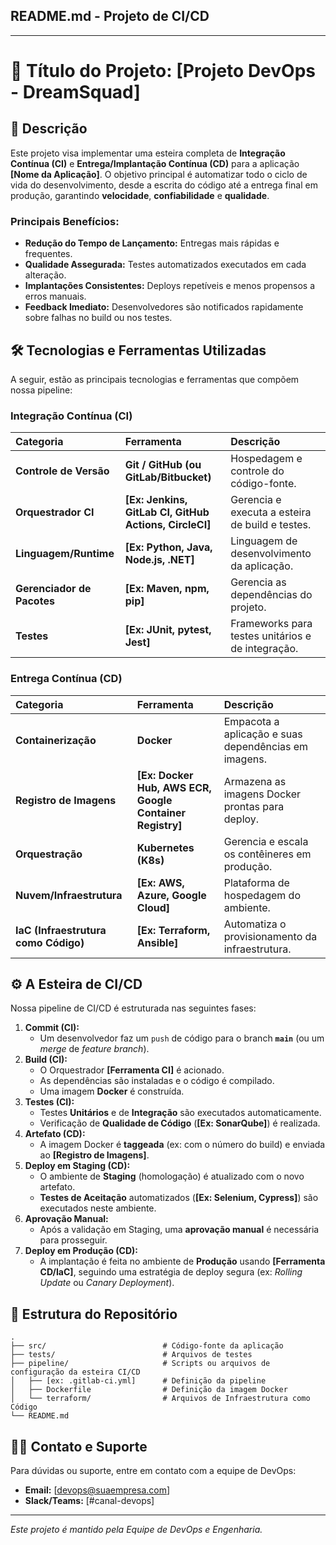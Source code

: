 ## **README.md - Projeto de CI/CD**

-----

# 🚀 Título do Projeto: [Projeto DevOps - DreamSquad]

## 📝 Descrição

Este projeto visa implementar uma esteira completa de **Integração Contínua (CI)** e **Entrega/Implantação Contínua (CD)** para a aplicação **[Nome da Aplicação]**. O objetivo principal é automatizar todo o ciclo de vida do desenvolvimento, desde a escrita do código até a entrega final em produção, garantindo **velocidade**, **confiabilidade** e **qualidade**.

### Principais Benefícios:

  * **Redução do Tempo de Lançamento:** Entregas mais rápidas e frequentes.
  * **Qualidade Assegurada:** Testes automatizados executados em cada alteração.
  * **Implantações Consistentes:** Deploys repetíveis e menos propensos a erros manuais.
  * **Feedback Imediato:** Desenvolvedores são notificados rapidamente sobre falhas no build ou nos testes.

## 🛠️ Tecnologias e Ferramentas Utilizadas

A seguir, estão as principais tecnologias e ferramentas que compõem nossa pipeline:

### **Integração Contínua (CI)**

| Categoria | Ferramenta | Descrição |
| :--- | :--- | :--- |
| **Controle de Versão** | **Git / GitHub (ou GitLab/Bitbucket)** | Hospedagem e controle do código-fonte. |
| **Orquestrador CI** | **[Ex: Jenkins, GitLab CI, GitHub Actions, CircleCI]** | Gerencia e executa a esteira de build e testes. |
| **Linguagem/Runtime** | **[Ex: Python, Java, Node.js, .NET]** | Linguagem de desenvolvimento da aplicação. |
| **Gerenciador de Pacotes** | **[Ex: Maven, npm, pip]** | Gerencia as dependências do projeto. |
| **Testes** | **[Ex: JUnit, pytest, Jest]** | Frameworks para testes unitários e de integração. |

### **Entrega Contínua (CD)**

| Categoria | Ferramenta | Descrição |
| :--- | :--- | :--- |
| **Containerização** | **Docker** | Empacota a aplicação e suas dependências em imagens. |
| **Registro de Imagens** | **[Ex: Docker Hub, AWS ECR, Google Container Registry]** | Armazena as imagens Docker prontas para deploy. |
| **Orquestração** | **Kubernetes (K8s)** | Gerencia e escala os contêineres em produção. |
| **Nuvem/Infraestrutura** | **[Ex: AWS, Azure, Google Cloud]** | Plataforma de hospedagem do ambiente. |
| **IaC (Infraestrutura como Código)** | **[Ex: Terraform, Ansible]** | Automatiza o provisionamento da infraestrutura. |

## ⚙️ A Esteira de CI/CD

Nossa pipeline de CI/CD é estruturada nas seguintes fases:

1.  **Commit (CI):**
      * Um desenvolvedor faz um `push` de código para o branch **`main`** (ou um *merge* de *feature branch*).
2.  **Build (CI):**
      * O Orquestrador **[Ferramenta CI]** é acionado.
      * As dependências são instaladas e o código é compilado.
      * Uma imagem **Docker** é construída.
3.  **Testes (CI):**
      * Testes **Unitários** e de **Integração** são executados automaticamente.
      * Verificação de **Qualidade de Código** (**[Ex: SonarQube]**) é realizada.
4.  **Artefato (CD):**
      * A imagem Docker é **taggeada** (ex: com o número do build) e enviada ao **[Registro de Imagens]**.
5.  **Deploy em Staging (CD):**
      * O ambiente de **Staging** (homologação) é atualizado com o novo artefato.
      * **Testes de Aceitação** automatizados (**[Ex: Selenium, Cypress]**) são executados neste ambiente.
6.  **Aprovação Manual:**
      * Após a validação em Staging, uma **aprovação manual** é necessária para prosseguir.
7.  **Deploy em Produção (CD):**
      * A implantação é feita no ambiente de **Produção** usando **[Ferramenta CD/IaC]**, seguindo uma estratégia de deploy segura (ex: *Rolling Update* ou *Canary Deployment*).

## 📄 Estrutura do Repositório

```
.
├── src/                          # Código-fonte da aplicação
├── tests/                        # Arquivos de testes
├── pipeline/                     # Scripts ou arquivos de configuração da esteira CI/CD
│   ├── [ex: .gitlab-ci.yml]      # Definição da pipeline
│   ├── Dockerfile                # Definição da imagem Docker
│   └── terraform/                # Arquivos de Infraestrutura como Código
└── README.md
```

## 🧑‍💻 Contato e Suporte

Para dúvidas ou suporte, entre em contato com a equipe de DevOps:

  * **Email:** [devops@suaempresa.com]
  * **Slack/Teams:** [\#canal-devops]

-----

*Este projeto é mantido pela Equipe de DevOps e Engenharia.*